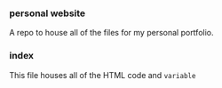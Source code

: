 ### personal website
A repo to house all of the files for my personal portfolio.

### index

This file houses all of the HTML code and `variable`
